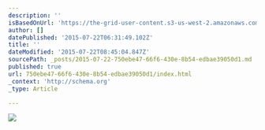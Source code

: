 ```yaml
---
description: ''
isBasedOnUrl: 'https://the-grid-user-content.s3-us-west-2.amazonaws.com/4edcd33a-c47a-4fa5-bfa9-72db8e7f4231.gif'
author: []
datePublished: '2015-07-22T06:31:49.102Z'
title: ''
dateModified: '2015-07-22T08:45:04.847Z'
sourcePath: _posts/2015-07-22-750ebe47-66f6-430e-8b54-edbae39050d1.md
published: true
url: 750ebe47-66f6-430e-8b54-edbae39050d1/index.html
_context: 'http://schema.org'
_type: Article

---
```

![](https://the-grid-user-content.s3-us-west-2.amazonaws.com/4edcd33a-c47a-4fa5-bfa9-72db8e7f4231.gif)
